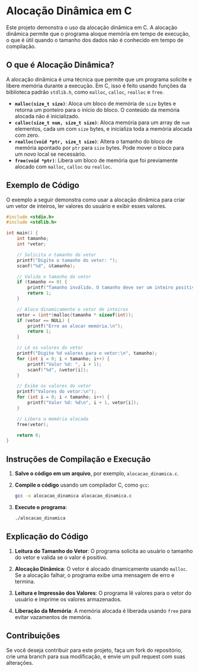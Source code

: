 # Alocação Dinâmica em C

Este projeto demonstra o uso da alocação dinâmica em C. A alocação dinâmica permite que o programa aloque memória em tempo de execução, o que é útil quando o tamanho dos dados não é conhecido em tempo de compilação.

## O que é Alocação Dinâmica?

A alocação dinâmica é uma técnica que permite que um programa solicite e libere memória durante a execução. Em C, isso é feito usando funções da biblioteca padrão `stdlib.h`, como `malloc`, `calloc`, `realloc` e `free`.

- **`malloc(size_t size)`**: Aloca um bloco de memória de `size` bytes e retorna um ponteiro para o início do bloco. O conteúdo da memória alocada não é inicializado.
- **`calloc(size_t num, size_t size)`**: Aloca memória para um array de `num` elementos, cada um com `size` bytes, e inicializa toda a memória alocada com zero.
- **`realloc(void *ptr, size_t size)`**: Altera o tamanho do bloco de memória apontado por `ptr` para `size` bytes. Pode mover o bloco para um novo local se necessário.
- **`free(void *ptr)`**: Libera um bloco de memória que foi previamente alocado com `malloc`, `calloc` ou `realloc`.

## Exemplo de Código

O exemplo a seguir demonstra como usar a alocação dinâmica para criar um vetor de inteiros, ler valores do usuário e exibir esses valores.

```c
#include <stdio.h>
#include <stdlib.h>

int main() {
    int tamanho;
    int *vetor;

    // Solicita o tamanho do vetor
    printf("Digite o tamanho do vetor: ");
    scanf("%d", &tamanho);

    // Valida o tamanho do vetor
    if (tamanho <= 0) {
        printf("Tamanho inválido. O tamanho deve ser um inteiro positivo.\n");
        return 1;
    }

    // Aloca dinamicamente o vetor de inteiros
    vetor = (int*)malloc(tamanho * sizeof(int));
    if (vetor == NULL) {
        printf("Erro ao alocar memória.\n");
        return 1;
    }

    // Lê os valores do vetor
    printf("Digite %d valores para o vetor:\n", tamanho);
    for (int i = 0; i < tamanho; i++) {
        printf("Valor %d: ", i + 1);
        scanf("%d", &vetor[i]);
    }

    // Exibe os valores do vetor
    printf("Valores do vetor:\n");
    for (int i = 0; i < tamanho; i++) {
        printf("Valor %d: %d\n", i + 1, vetor[i]);
    }

    // Libera a memória alocada
    free(vetor);

    return 0;
}
```

## Instruções de Compilação e Execução

1. **Salve o código em um arquivo**, por exemplo, `alocacao_dinamica.c`.

2. **Compile o código** usando um compilador C, como `gcc`:

   ```bash
   gcc -o alocacao_dinamica alocacao_dinamica.c
   ```

3. **Execute o programa**:

   ```bash
   ./alocacao_dinamica
   ```

## Explicação do Código

1. **Leitura do Tamanho do Vetor**:
   O programa solicita ao usuário o tamanho do vetor e valida se o valor é positivo.

2. **Alocação Dinâmica**:
   O vetor é alocado dinamicamente usando `malloc`. Se a alocação falhar, o programa exibe uma mensagem de erro e termina.

3. **Leitura e Impressão dos Valores**:
   O programa lê valores para o vetor do usuário e imprime os valores armazenados.

4. **Liberação da Memória**:
   A memória alocada é liberada usando `free` para evitar vazamentos de memória.

## Contribuições

Se você deseja contribuir para este projeto, faça um fork do repositório, crie uma branch para sua modificação, e envie um pull request com suas alterações.

